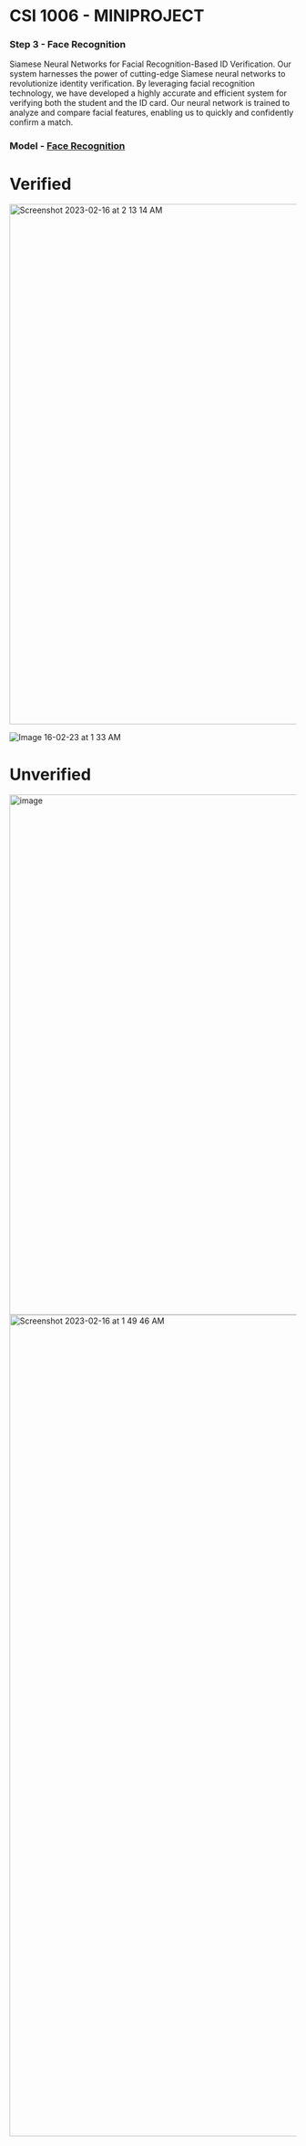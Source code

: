 # CSI 1006 - MINIPROJECT

### Step 3 - Face Recognition

Siamese Neural Networks for Facial Recognition-Based ID Verification. Our system harnesses the power of cutting-edge Siamese neural networks to revolutionize identity verification. By leveraging facial recognition technology, we have developed a highly accurate and efficient system for verifying both the student and the ID card. Our neural network is trained to analyze and compare facial features, enabling us to quickly and confidently confirm a match.

### Model - [Face Recognition](https://github.com/Aravinth1525/Face_Recognition)

# Verified

<img width="912" alt="Screenshot 2023-02-16 at 2 13 14 AM" src="https://user-images.githubusercontent.com/79074310/219151905-08b087b4-255b-4fd3-9e66-f4a59ca67554.png">

![Image 16-02-23 at 1 33 AM](https://user-images.githubusercontent.com/79074310/219150050-91fa578a-a899-4c61-a8ab-459476a3c399.JPG)
 
 # Unverified
 
 <img width="912" alt="image" src="https://user-images.githubusercontent.com/79074310/219152436-ab29c20b-0412-49af-b3c5-e9ff3dbc4c2d.png">

<img width="1440" alt="Screenshot 2023-02-16 at 1 49 46 AM" src="https://user-images.githubusercontent.com/79074310/219152583-adf7efa4-c476-4ccd-90ad-94c609e935ae.png">
